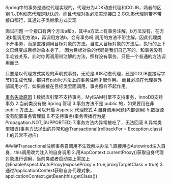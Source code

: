 [](https://mp.weixin.qq.com/s/PCcEXPfLxKGqmAobrHfggQ)
Spring中的事务是通过代理实现的，代理分为JDK动态代理和CGLIB，两者的区别
1.JDK动态代理是默认的，而且代理对象必须实现接口
2.CGLIB代理则带不带接口都行，其通过子类继承方式实现

面试问题
一个接口有两个方法a和b，其中a方法上有事务注解，b方法没有，在方法b里调用方法a，再调用方法b，会有事务吗
调用的方法不带注解，因此代理类不开事务，而是直接调用目标对象的方法。当进入目标对象的方法后，执行的上下文已经变成目标对象本身了，
因为目标对象的代码是我们自己写的，和事务没有半毛钱关系，此时你再调用带注解的方法，照样没有事务，只是一个普通的方法调用而已

只要是以代理方式实现的声明式事务，无论是JDK动态代理，还是CGLIB直接写字节码生成代理，都只有public方法上的事务注解才起作用。
而且必须在代理类外部调用才行，如果直接在目标类里面调用，事务照样不起作用。


[事务失效原因](https://mp.weixin.qq.com/s/6EpeHAF5UmFzEuaQPWjdTw)
1.数据库引擎不支持事务，MyISAM引擎不支持事务，InnoDB支持事务
2.当前类没有被 Spring 管理
3.事务方法不是 public 的，如果要用在非 public 方法上，可以开启 AspectJ 代理模式
4.自身调用问题(内部调用)
5.数据源没有配置事务管理器
6.不支持事务(事务传播行为是Propagation.NOT_SUPPORTED)
7.事务方法内异常被吃了，无法回滚
8.异常类型错误(事务方法抛出的异常和@Transactional(rollbackFor = Exception.class)上的异常不对应)


###@Transactional注解事务自调用不生效解决办法
    1.直接用@Autowired注入自身，this调用改为注入的自身调用
    2.用AopContext.currentProxy()获取自身代理对象进行调用，当前类或者启动类上需加上@EnableAspectJAutoProxy(exposeProxy = true,proxyTargetClass = true)
    3.通过ApplicationContext获取自身代理对象，applicationContext.getBean(this.getClass())